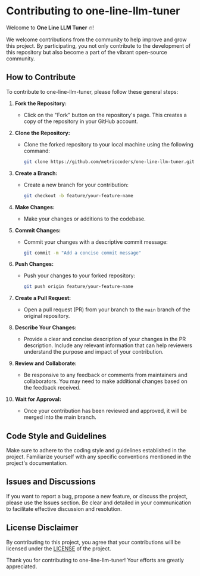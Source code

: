 # Contributing to one-line-llm-tuner

Welcome to **One Line LLM Tuner** 🔥! 

We welcome contributions from the community to help improve and grow this project. By participating, you not only contribute to the development of this repository but also become a part of the vibrant open-source community.

## How to Contribute

To contribute to one-line-llm-tuner, please follow these general steps:

1. **Fork the Repository:**
   - Click on the "Fork" button on the repository's page. This creates a copy of the repository in your GitHub account.

2. **Clone the Repository:**
   - Clone the forked repository to your local machine using the following command:
     ```bash
     git clone https://github.com/metriccoders/one-line-llm-tuner.git
     ```

3. **Create a Branch:**
   - Create a new branch for your contribution:
     ```bash
     git checkout -b feature/your-feature-name
     ```

4. **Make Changes:**
   - Make your changes or additions to the codebase.

5. **Commit Changes:**
   - Commit your changes with a descriptive commit message:
     ```bash
     git commit -m "Add a concise commit message"
     ```

6. **Push Changes:**
   - Push your changes to your forked repository:
     ```bash
     git push origin feature/your-feature-name
     ```

7. **Create a Pull Request:**
   - Open a pull request (PR) from your branch to the `main` branch of the original repository.

8. **Describe Your Changes:**
   - Provide a clear and concise description of your changes in the PR description. Include any relevant information that can help reviewers understand the purpose and impact of your contribution.

9. **Review and Collaborate:**
   - Be responsive to any feedback or comments from maintainers and collaborators. You may need to make additional changes based on the feedback received.

10. **Wait for Approval:**
    - Once your contribution has been reviewed and approved, it will be merged into the main branch.

## Code Style and Guidelines

Make sure to adhere to the coding style and guidelines established in the project. Familiarize yourself with any specific conventions mentioned in the project's documentation.

## Issues and Discussions

If you want to report a bug, propose a new feature, or discuss the project, please use the Issues section. Be clear and detailed in your communication to facilitate effective discussion and resolution.

## License Disclaimer

By contributing to this project, you agree that your contributions will be licensed under the [LICENSE](LICENSE.txt) of the project.

Thank you for contributing to one-line-llm-tuner! Your efforts are greatly appreciated.